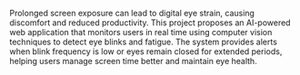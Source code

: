 Prolonged screen exposure can lead to digital eye strain, causing discomfort
and reduced productivity. This project proposes an AI-powered web
application that monitors users in real time using computer vision techniques
to detect eye blinks and fatigue. The system provides alerts when blink
frequency is low or eyes remain closed for extended periods, helping users
manage screen time better and maintain eye health.
